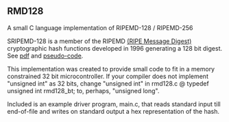 ## RMD128
A small C language implementation of RIPEMD-128 / RIPEMD-256

SRIPEMD-128 is a member of the RIPEMD [(RIPE Message Digest)](https://en.wikipedia.org/wiki/RIPEMD) cryptographic hash functions developed in 1996 generating a 128 bit digest.
See [pdf](https://homes.esat.kuleuven.be/~bosselae/ripemd160/pdf/AB-9601/AB-9601.pdf) and [pseudo-code](https://homes.esat.kuleuven.be/~bosselae/ripemd/rmd128.txt).

This implementation was created to provide small code to fit in a memory constrained 32 bit microcontroller.
If your compiler does not implement "unsigned int" as 32 bits, change "unsigned int" in rmd128.c @ typedef unsigned int rmd128_bt; to, perhaps, "unsigned long".

Included is an example driver program, main.c, that reads standard input till end-of-file and writes on standard output a hex representation of the hash.
